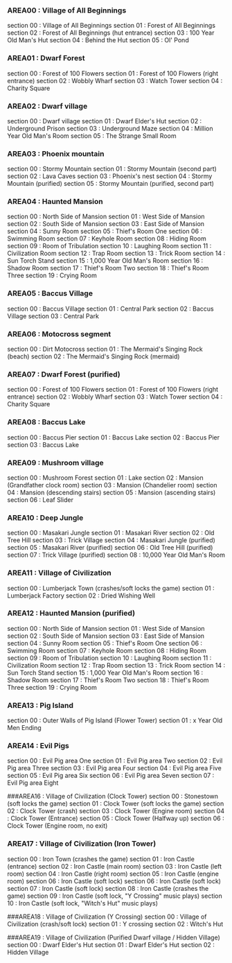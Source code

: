 ### AREA00 : Village of All Beginnings
section 00 : Village of All Beginnings
section 01 : Forest of All Beginnings
section 02 : Forest of All Beginnings (hut entrance)
section 03 : 100 Year Old Man's Hut
section 04 : Behind the Hut
section 05 : Ol' Pond

### AREA01 : Dwarf Forest
section 00 : Forest of 100 Flowers
section 01 : Forest of 100 Flowers (right entrance)
section 02 : Wobbly Wharf
section 03 : Watch Tower
section 04 : Charity Square

### AREA02 : Dwarf village
section 00 : Dwarf village
section 01 : Dwarf Elder's Hut
section 02 : Underground Prison
section 03 : Underground Maze
section 04 : Million Year Old Man's Room
section 05 : The Strange Small Room

### AREA03 : Phoenix mountain
section 00 : Stormy Mountain
section 01 : Stormy Mountain (second part)
section 02 : Lava Caves
section 03 : Phoenix's nest
section 04 : Stormy Mountain (purified)
section 05 : Stormy Mountain (purified, second part)

### AREA04 : Haunted Mansion
section 00 : North Side of Mansion
section 01 : West Side of Mansion
section 02 : South Side of Mansion
section 03 : East Side of Mansion
section 04 : Sunny Room
section 05 : Thief's Room One
section 06 : Swimming Room
section 07 : Keyhole Room
section 08 : Hiding Room
section 09 : Room of Tribulation
section 10 : Laughing Room
section 11 : Civilization Room
section 12 : Trap Room
section 13 : Trick Room
section 14 : Sun Torch Stand
section 15 : 1,000 Year Old Man's Room
section 16 : Shadow Room
section 17 : Thief's Room Two
section 18 : Thief's Room Three
section 19 : Crying Room

### AREA05 : Baccus Village
section 00 : Baccus Village
section 01 : Central Park
section 02 : Baccus Village
section 03 : Central Park

### AREA06 : Motocross segment
section 00 : Dirt Motocross
section 01 : The Mermaid's Singing Rock (beach)
section 02 : The Mermaid's Singing Rock (mermaid)

### AREA07 : Dwarf Forest (purified)
section 00 : Forest of 100 Flowers
section 01 : Forest of 100 Flowers (right entrance)
section 02 : Wobbly Wharf
section 03 : Watch Tower
section 04 : Charity Square

### AREA08 : Baccus Lake
section 00 : Baccus Pier
section 01 : Baccus Lake
section 02 : Baccus Pier
section 03 : Baccus Lake


### AREA09 : Mushroom village
section 00 : Mushroom Forest
section 01 : Lake
section 02 : Mansion (Grandfather clock room)
section 03 : Mansion (Chandelier room)
section 04 : Mansion (descending stairs)
section 05 : Mansion (ascending stairs)
section 06 : Leaf Slider

### AREA10 : Deep Jungle
section 00 : Masakari Jungle
section 01 : Masakari River
section 02 : Old Tree Hill
section 03 : Trick Village
section 04 : Masakari Jungle (purified)
section 05 : Masakari River (purified)
section 06 : Old Tree Hill (purified)
section 07 : Trick Village (purified)
section 08 : 10,000 Year Old Man's Room

### AREA11 : Village of Civilization
section 00 : Lumberjack Town (crashes/soft locks the game)
section 01 : Lumberjack Factory
section 02 : Dried Wishing Well

### AREA12 : Haunted Mansion (purified)
section 00 : North Side of Mansion
section 01 : West Side of Mansion
section 02 : South Side of Mansion
section 03 : East Side of Mansion
section 04 : Sunny Room
section 05 : Thief's Room One
section 06 : Swimming Room
section 07 : Keyhole Room
section 08 : Hiding Room
section 09 : Room of Tribulation
section 10 : Laughing Room
section 11 : Civilization Room
section 12 : Trap Room
section 13 : Trick Room
section 14 : Sun Torch Stand
section 15 : 1,000 Year Old Man's Room
section 16 : Shadow Room
section 17 : Thief's Room Two
section 18 : Thief's Room Three
section 19 : Crying Room

### AREA13 : Pig Island
section 00 : Outer Walls of Pig Island (Flower Tower)
section 01 : x Year Old Men Ending

### AREA14 : Evil Pigs
section 00 : Evil Pig area One
section 01 : Evil Pig area Two
section 02 : Evil Pig area Three
section 03 : Evil Pig area Four
section 04 : Evil Pig area Five
section 05 : Evil Pig area Six
section 06 : Evil Pig area Seven
section 07 : Evil Pig area Eight

###AREA16 : Village of Civilization (Clock Tower)
section 00 : Stonestown (soft locks the game)
section 01 : Clock Tower (soft locks the game)
section 02 : Clock Tower (crash)
section 03 : Clock Tower (Engine room)
section 04 : Clock Tower (Entrance)
section 05 : Clock Tower (Halfway up)
section 06 : Clock Tower (Engine room, no exit)

### AREA17 : Village of Civilization (Iron Tower)
section 00 : Iron Town (crashes the game)
section 01 : Iron Castle (entrance)
section 02 : Iron Castle (main room)
section 03 : Iron Castle (left room)
section 04 : Iron Castle (right room)
section 05 : Iron Castle (engine room)
section 06 : Iron Castle (soft lock)
section 06 : Iron Castle (soft lock)
section 07 : Iron Castle (soft lock)
section 08 : Iron Castle (crashes the game)
section 09 : Iron Castle (soft lock, "Y Crossing" music plays)
section 10 : Iron Castle (soft lock, "Witch's Hut" music plays)

###AREA18 : Village of Civilization (Y Crossing)
section 00 : Village of Civilization (crash/soft lock)
section 01 : Y crossing
section 02 : Witch's Hut

###AREA19 : Village of Civilization (Purified Dwarf village / Hidden Village)
section 00 : Dwarf Elder's Hut
section 01 : Dwarf Elder's Hut
section 02 : Hidden Village